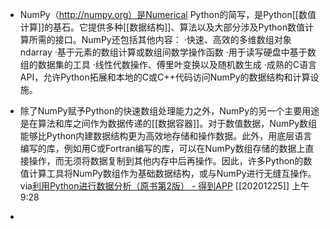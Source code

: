 - NumPy（http://numpy.org）是Numerical Python的简写，是Python[[数值计算]]的基石。它提供多种[[数据结构]]、算法以及大部分涉及Python数值计算所需的接口。NumPy还包括其他内容：
·快速、高效的多维数组对象ndarray
·基于元素的数组计算或数组间数学操作函数
·用于读写硬盘中基于数组的数据集的工具
·线性代数操作、傅里叶变换以及随机数生成
·成熟的C语言API，允许Python拓展和本地的C或C++代码访问NumPy的数据结构和计算设施。

- 除了NumPy赋予Python的快速数组处理能力之外，NumPy的另一个主要用途是在算法和库之间作为数据传递的[[数据容器]]。对于数值数据，NumPy数组能够比Python内建数据结构更为高效地存储和操作数据。此外，用底层语言编写的库，例如用C或Fortran编写的库，可以在NumPy数组存储的数据上直接操作，而无须将数据复制到其他内存中后再操作。因此，许多Python的数值计算工具将NumPy数组作为基础数据结构，或与NumPy进行无缝互操作。
via[利用Python进行数据分析（原书第2版） - 得到APP](https://www.dedao.cn/reader?id=pqvNQ1KRJa7EmgG8MPKrzykNVbDpBWZEVq0QA1xO54nlvZq296YodejLXVJE5eAd)
[[20201225]] 上午9:28
- 
